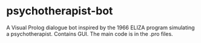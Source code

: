 # psychotherapist-bot
A Visual Prolog dialogue bot inspired by the 1966 ELIZA program simulating a psychotherapist. Contains GUI. The main code is in the .pro files.
